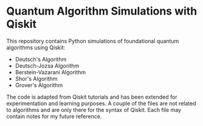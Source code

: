 # Quantum Algorithm Simulations with Qiskit

This repository contains Python simulations of foundational quantum algorithms using Qiskit:

- Deutsch's Algorithm
- Deutsch-Jozsa Algorithm
- Berstein-Vazarani Algorithm
- Shor's Algorithm
- Grover's Algorithm

The code is adapted from Qiskit tutorials and has been extended for experimentation and learning purposes. 
A couple of the files are not related to algorithms and are only there for the syntax of Qiskit.
Each file may contain notes for my future reference.
